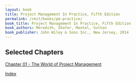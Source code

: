 ```yaml
---
layout: book
title: Project Management In Practice, Fifth Edition
permalink: /rmit/books/pm-practice/
book_title: Project Management In Practice, Fifth Edition
book_authors: Meredith, Shafer, Mantel, Sutton
book_publisher: John Wiley & Sons Inc., New Jersey, 2014
---
```


## Selected Chapters

[Chapter 01 - The World of Project Management](./chapter-01/)



[Index](../index.html)